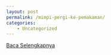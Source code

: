 ```yaml
---
layout: post
permalink: /mimpi-pergi-ke-pemakaman/
categories:
    - Uncategorized
---
```


[Baca Selengkapnya](/09)